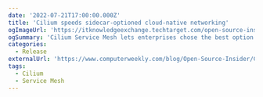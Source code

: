 ```yaml
---
date: '2022-07-21T17:00:00.000Z'
title: 'Cilium speeds sidecar-optioned cloud-native networking'
ogImageUrl: 'https://itknowledgeexchange.techtarget.com/open-source-insider/files/2022/07/cilium_stack.png'
ogSummary: 'Cilium Service Mesh lets enterprises chose the best option for themselves'
categories:
  - Release
externalUrl: 'https://www.computerweekly.com/blog/Open-Source-Insider/Cilium-speeds-sidecar-optioned-cloud-native-networking'
tags:
  - Cilium
  - Service Mesh
---
```

